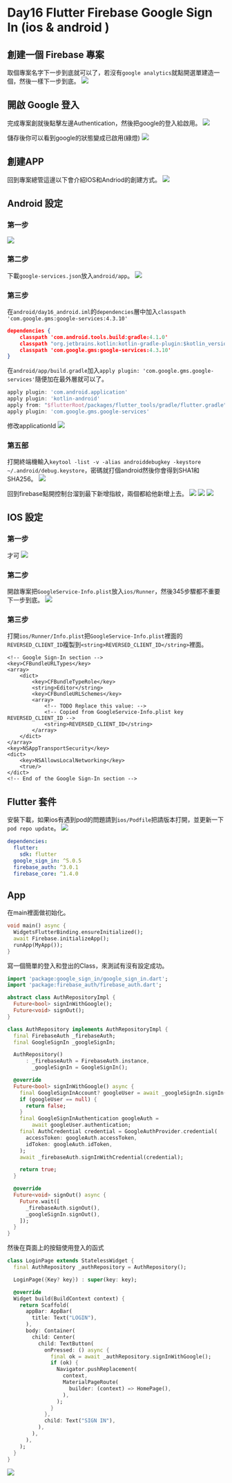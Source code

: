 # Day16 Flutter Firebase Google Sign In (ios & android )


## 創建一個 Firebase 專案
取個專案名字下一步到底就可以了，若沒有`google analytics`就點開選單建造一個，然後一樣下一步到底。
![](https://i.imgur.com/Q5cC1Vi.png)

## 開啟 Google 登入
完成專案創就後點擊左邊Authentication，然後把google的登入給啟用。
![](https://i.imgur.com/myrDyyX.png)

儲存後你可以看到google的狀態變成已啟用(綠燈)
![](https://i.imgur.com/l89sA0T.png)


## 創建APP

回到專案總管這邊以下會介紹IOS和Andriod的創建方式。
![](https://i.imgur.com/RMfZ78n.png)


## Android 設定
### 第一步
![](https://i.imgur.com/VFM9v3l.png)

### 第二步
下載`google-services.json`放入`android/app`。
![](https://i.imgur.com/AUA7ont.png)

### 第三步
在`android/day16_android.iml`的`dependencies`層中加入`classpath 'com.google.gms:google-services:4.3.10'`
```json
dependencies {
    classpath 'com.android.tools.build:gradle:4.1.0'
    classpath "org.jetbrains.kotlin:kotlin-gradle-plugin:$kotlin_version"
    classpath 'com.google.gms:google-services:4.3.10'
}
```

在`android/app/build.gradle`加入`apply plugin: 'com.google.gms.google-services'`隨便加在最外層就可以了。

```gradle
apply plugin: 'com.android.application'
apply plugin: 'kotlin-android'
apply from: "$flutterRoot/packages/flutter_tools/gradle/flutter.gradle"
apply plugin: 'com.google.gms.google-services'
```
修改applicationId
![](https://i.imgur.com/6P2PXBr.png)

### 第五部
打開終端機輸入`keytool -list -v -alias androiddebugkey -keystore ~/.android/debug.keystore`，密碼就打個android然後你會得到SHA1和SHA256。
![](https://i.imgur.com/pwM2XQv.png)

回到firebase點開控制台溜到最下新增指紋，兩個都給他新增上去。
![](https://i.imgur.com/IWpcLA4.png)
![](https://i.imgur.com/3xlFDEz.png)
![](https://i.imgur.com/yfPvMm7.png)



## IOS 設定
### 第一步
才可
![](https://i.imgur.com/ESN5tgl.png)

### 第二步
開啟專案把`GoogleService-Info.plist`放入`ios/Runner`，然後345步驟都不重要下一步到底。
![](https://i.imgur.com/ZA13p6o.png)

### 第三步
打開`ios/Runner/Info.plist`把`GoogleService-Info.plist`裡面的`REVERSED_CLIENT_ID`複製到`<string>REVERSED_CLIENT_ID</string>`裡面。
```plist
<!-- Google Sign-In section -->
<key>CFBundleURLTypes</key>
<array>
    <dict>
        <key>CFBundleTypeRole</key>
        <string>Editor</string>
        <key>CFBundleURLSchemes</key>
        <array>
            <!-- TODO Replace this value: -->
            <!-- Copied from GoogleService-Info.plist key REVERSED_CLIENT_ID -->
            <string>REVERSED_CLIENT_ID</string>
        </array>
    </dict>
</array>
<key>NSAppTransportSecurity</key>
<dict>
    <key>NSAllowsLocalNetworking</key>
    <true/>
</dict>
<!-- End of the Google Sign-In section -->
```

## Flutter 套件
安裝下載，如果ios有遇到pod的問題請到`ios/Podfile`把請版本打開，並更新一下`pod repo update`。
![](https://i.imgur.com/7odXW9M.png)

```yaml
dependencies:
  flutter:
    sdk: flutter
  google_sign_in: ^5.0.5
  firebase_auth: ^3.0.1
  firebase_core: ^1.4.0
```

## App
在main裡面做初始化。
```dart
void main() async {
  WidgetsFlutterBinding.ensureInitialized();
  await Firebase.initializeApp();
  runApp(MyApp());
}
```

寫一個簡單的登入和登出的Class，來測試有沒有設定成功。

```dart
import 'package:google_sign_in/google_sign_in.dart';
import 'package:firebase_auth/firebase_auth.dart';

abstract class AuthRepositoryImpl {
  Future<bool> signInWithGoogle();
  Future<void> signOut();
}

class AuthRepository implements AuthRepositoryImpl {
  final FirebaseAuth _firebaseAuth;
  final GoogleSignIn _googleSignIn;

  AuthRepository()
      : _firebaseAuth = FirebaseAuth.instance,
        _googleSignIn = GoogleSignIn();

  @override
  Future<bool> signInWithGoogle() async {
    final GoogleSignInAccount? googleUser = await _googleSignIn.signIn();
    if (googleUser == null) {
      return false;
    }
    final GoogleSignInAuthentication googleAuth =
        await googleUser.authentication;
    final AuthCredential credential = GoogleAuthProvider.credential(
      accessToken: googleAuth.accessToken,
      idToken: googleAuth.idToken,
    );
    await _firebaseAuth.signInWithCredential(credential);

    return true;
  }

  @override
  Future<void> signOut() async {
    Future.wait([
      _firebaseAuth.signOut(),
      _googleSignIn.signOut(),
    ]);
  }
}

```
然後在頁面上的按鈕使用登入的函式
```dart
class LoginPage extends StatelessWidget {
  final AuthRepository _authRepository = AuthRepository();

  LoginPage({Key? key}) : super(key: key);

  @override
  Widget build(BuildContext context) {
    return Scaffold(
      appBar: AppBar(
        title: Text("LOGIN"),
      ),
      body: Container(
        child: Center(
          child: TextButton(
            onPressed: () async {
              final ok = await _authRepository.signInWithGoogle();
              if (ok) {
                Navigator.pushReplacement(
                  context,
                  MaterialPageRoute(
                    builder: (context) => HomePage(),
                  ),
                );
              }
            },
            child: Text("SIGN IN"),
          ),
        ),
      ),
    );
  }
}
```
![](https://i.imgur.com/5j0iC5W.gif)

